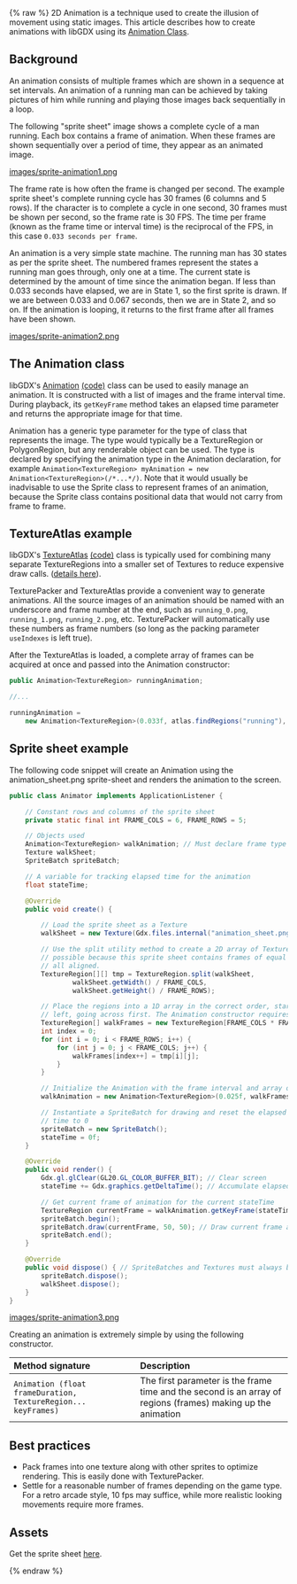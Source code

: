 {% raw %}
2D Animation is a technique used to create the illusion of movement using static images. This article describes how to create animations with libGDX using its [Animation Class](https://libgdx.badlogicgames.com/nightlies/docs/api/com/badlogic/gdx/graphics/g2d/Animation.html).

## Background ##

An animation consists of multiple frames which are shown in a sequence at set intervals. An animation of a running man can be achieved by taking pictures of him while running and playing those images back sequentially in a loop.

The following "sprite sheet" image shows a complete cycle of a man running. Each box contains a frame of animation. When these frames are shown sequentially over a period of time, they appear as an animated image.

[images/sprite-animation1.png](images/sprite-animation1.png)

The frame rate is how often the frame is changed per second. The example sprite sheet's complete running cycle has 30 frames (6 columns and 5 rows). If the character is to complete a cycle in one second, 30 frames must be shown per second, so the frame rate is 30 FPS. The time per frame (known as the frame time or interval time) is the reciprocal of the FPS, in this case `0.033 seconds per frame`.

An animation is a very simple state machine. The running man has 30 states as per the sprite sheet. The numbered frames represent the states a running man goes through, only one at a time. The current state is determined by the amount of time since the animation began. If less than 0.033 seconds have elapsed, we are in State 1, so the first sprite is drawn. If we are between 0.033 and 0.067 seconds, then we are in State 2, and so on. If the animation is looping, it returns to the first frame after all frames have been shown.

[images/sprite-animation2.png](images/sprite-animation2.png)

## The Animation class

libGDX's [Animation](http://libgdx.badlogicgames.com/nightlies/docs/api/com/badlogic/gdx/graphics/g2d/Animation.html) [(code)](https://github.com/libgdx/libgdx/blob/master/gdx/src/com/badlogic/gdx/graphics/g2d/Animation.java) class can be used to easily manage an animation. It is constructed with a list of images and the frame interval time. During playback, its `getKeyFrame` method takes an elapsed time parameter and returns the appropriate image for that time.

Animation has a generic type parameter for the type of class that represents the image. The type would typically be a TextureRegion or PolygonRegion, but any renderable object can be used. The type is declared by specifying the animation type in the Animation declaration, for example `Animation<TextureRegion> myAnimation = new Animation<TextureRegion>(/*...*/)`. Note that it would usually be inadvisable to use the Sprite class to represent frames of an animation, because the Sprite class contains positional data that would not carry from frame to frame.

## TextureAtlas example ##

libGDX's [TextureAtlas](http://libgdx.badlogicgames.com/nightlies/docs/api/com/badlogic/gdx/graphics/g2d/TextureAtlas.html) [(code)](https://github.com/libgdx/libgdx/blob/master/gdx/src/com/badlogic/gdx/graphics/g2d/TextureAtlas.java) class is typically used for combining many separate TextureRegions into a smaller set of Textures to reduce expensive draw calls. ([details here](https://github.com/libgdx/libgdx/wiki/Texture-packer#textureatlas)).

TexturePacker and TextureAtlas provide a convenient way to generate animations. All the source images of an animation should be named with an underscore and frame number at the end, such as `running_0.png`, `running_1.png`, `running_2.png`, etc. TexturePacker will automatically use these numbers as frame numbers (so long as the packing parameter `useIndexes` is left true).

After the TextureAtlas is loaded, a complete array of frames can be acquired at once and passed into the Animation constructor:

```java
public Animation<TextureRegion> runningAnimation;

//...

runningAnimation =
    new Animation<TextureRegion>(0.033f, atlas.findRegions("running"), PlayMode.LOOP);
```

## Sprite sheet example ##

The following code snippet will create an Animation using the animation_sheet.png sprite-sheet and renders the animation to the screen.

```java
public class Animator implements ApplicationListener {

	// Constant rows and columns of the sprite sheet
	private static final int FRAME_COLS = 6, FRAME_ROWS = 5;

	// Objects used
	Animation<TextureRegion> walkAnimation; // Must declare frame type (TextureRegion)
	Texture walkSheet;
	SpriteBatch spriteBatch;

	// A variable for tracking elapsed time for the animation
	float stateTime;

	@Override
	public void create() {

		// Load the sprite sheet as a Texture
		walkSheet = new Texture(Gdx.files.internal("animation_sheet.png"));

		// Use the split utility method to create a 2D array of TextureRegions. This is
		// possible because this sprite sheet contains frames of equal size and they are
		// all aligned.
		TextureRegion[][] tmp = TextureRegion.split(walkSheet,
				walkSheet.getWidth() / FRAME_COLS,
				walkSheet.getHeight() / FRAME_ROWS);

		// Place the regions into a 1D array in the correct order, starting from the top
		// left, going across first. The Animation constructor requires a 1D array.
		TextureRegion[] walkFrames = new TextureRegion[FRAME_COLS * FRAME_ROWS];
		int index = 0;
		for (int i = 0; i < FRAME_ROWS; i++) {
			for (int j = 0; j < FRAME_COLS; j++) {
				walkFrames[index++] = tmp[i][j];
			}
		}

		// Initialize the Animation with the frame interval and array of frames
		walkAnimation = new Animation<TextureRegion>(0.025f, walkFrames);

		// Instantiate a SpriteBatch for drawing and reset the elapsed animation
		// time to 0
		spriteBatch = new SpriteBatch();
		stateTime = 0f;
	}

	@Override
	public void render() {
		Gdx.gl.glClear(GL20.GL_COLOR_BUFFER_BIT); // Clear screen
		stateTime += Gdx.graphics.getDeltaTime(); // Accumulate elapsed animation time

		// Get current frame of animation for the current stateTime
		TextureRegion currentFrame = walkAnimation.getKeyFrame(stateTime, true);
		spriteBatch.begin();
		spriteBatch.draw(currentFrame, 50, 50); // Draw current frame at (50, 50)
		spriteBatch.end();
	}

	@Override
	public void dispose() { // SpriteBatches and Textures must always be disposed
		spriteBatch.dispose();
		walkSheet.dispose();
	}
}
```

[images/sprite-animation3.png](images/sprite-animation3.png)

Creating an animation is extremely simple by using the following constructor.

| Method signature | Description |
|:-------------------|:--------------|
| `Animation (float frameDuration, TextureRegion... keyFrames)` | The first parameter is the frame time and the second is an array of regions (frames) making up the animation|

## Best practices ##
 * Pack frames into one texture along with other sprites to optimize rendering. This is easily done with TexturePacker.
 * Settle for a reasonable number of frames depending on the game type. For a retro arcade style, 10 fps may suffice, while more realistic looking movements require more frames.

## Assets ##

Get the sprite sheet [here](images/sprite-animation4.png).

{% endraw %}